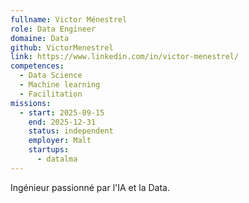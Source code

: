```yaml
---
fullname: Victor Ménestrel
role: Data Engineer
domaine: Data
github: VictorMenestrel
link: https://www.linkedin.com/in/victor-menestrel/
competences:
  - Data Science
  - Machine learning
  - Facilitation
missions:
  - start: 2025-09-15
    end: 2025-12-31
    status: independent
    employer: Malt
    startups:
      - datalma
---
```

Ingénieur passionné par l'IA et la Data.